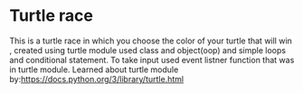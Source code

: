 # Turtle race
This is a turtle race in which you choose the color of your turtle that will win , created using turtle module used class and object(oop) and simple loops and conditional statement. To take input used event listner function that was in turtle module.
Learned about turtle module by:https://docs.python.org/3/library/turtle.html